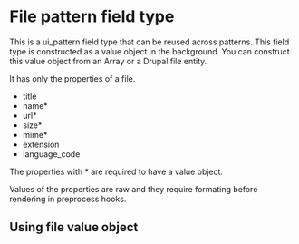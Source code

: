 # File pattern field type
This is a ui_pattern field type that can be reused across patterns. 
This field type is constructed as a value object in the background.
You can construct this value object from an Array or a Drupal file entity.

It has only the properties of a file. 
- title
- name*
- url*
- size*
- mime*
- extension
- language_code

The properties with * are required to have a value object.

Values of the properties are raw and they require formating before
rendering in preprocess hooks.


## Using file value object
